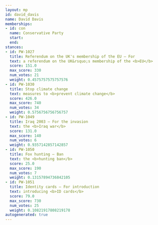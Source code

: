 ```yaml
---
layout: mp
id: david_davis
name: David Davis
memberships:
- id: con
  name: Conservative Party
  start: 
  end: 
stances:
- id: PW-1027
  title: Referendum on the UK's membership of the EU — For
  text: a referendum on the UK&rsquo;s membership of the <b>EU</b>
  score: 151.0
  max_score: 330
  num_votes: 21
  weight: 0.4575757575757576
- id: PW-1030
  title: Stop climate change
  text: measures to <b>prevent climate change</b>
  score: 426.0
  max_score: 740
  num_votes: 34
  weight: 0.5756756756756757
- id: PW-1049
  title: Iraq 2003 — For the invasion
  text: the <b>Iraq war</b>
  score: 131.0
  max_score: 140
  num_votes: 6
  weight: 0.9357142857142857
- id: PW-1050
  title: Fox hunting — Ban
  text: the <b>hunting ban</b>
  score: 25.0
  max_score: 190
  num_votes: 7
  weight: 0.13157894736842105
- id: PW-1051
  title: Identity cards — For introduction
  text: introducing <b>ID cards</b>
  score: 79.0
  max_score: 730
  num_votes: 25
  weight: 0.10821917808219178
autogenerated: true
---
```


